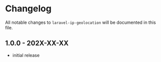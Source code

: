 # Changelog

All notable changes to `laravel-ip-geolocation` will be documented in this file.

## 1.0.0 - 202X-XX-XX

- initial release
